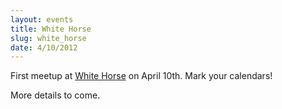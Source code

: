 ```yaml
---
layout: events
title: White Horse
slug: white_horse
date: 4/10/2012
---
```

First meetup at [White Horse](http://maps.google.com/maps/place?cid=4991505720743632211) on April 10th. Mark your calendars! 

More details to come.